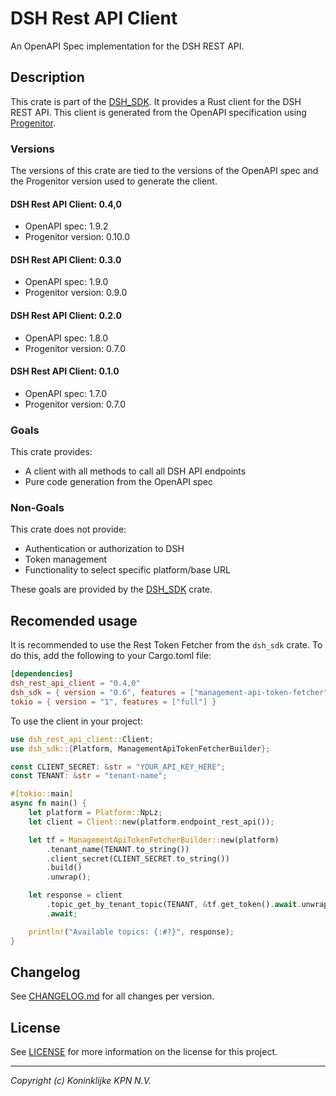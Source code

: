 # DSH Rest API Client
An OpenAPI Spec implementation for the DSH REST API.

## Description
This crate is part of the [DSH_SDK](https://crates.io/crates/dsh_sdk). It provides a Rust client for the DSH REST API. This client is generated from the OpenAPI specification using [Progenitor](https://github.com/oxidecomputer/progenitor).

### Versions
The versions of this crate are tied to the versions of the OpenAPI spec and the Progenitor version used to generate the client.

#### DSH Rest API Client: 0.4,0
- OpenAPI spec: 1.9.2
- Progenitor version: 0.10.0

#### DSH Rest API Client: 0.3.0
- OpenAPI spec: 1.9.0
- Progenitor version: 0.9.0

#### DSH Rest API Client: 0.2.0
- OpenAPI spec: 1.8.0
- Progenitor version: 0.7.0

#### DSH Rest API Client: 0.1.0
- OpenAPI spec: 1.7.0
- Progenitor version: 0.7.0

### Goals
This crate provides:
- A client with all methods to call all DSH API endpoints
- Pure code generation from the OpenAPI spec

### Non-Goals
This crate does not provide:
- Authentication or authorization to DSH
- Token management
- Functionality to select specific platform/base URL

These goals are provided by the [DSH_SDK](https://crates.io/crates/dsh_sdk) crate.

## Recomended usage
It is recommended to use the Rest Token Fetcher from the `dsh_sdk` crate. To do this, add the following to your Cargo.toml file:

```toml
[dependencies]
dsh_rest_api_client = "0.4,0"
dsh_sdk = { version = "0.6", features = ["management-api-token-fetcher"], default-features = false }
tokio = { version = "1", features = ["full"] }
```

To use the client in your project:
```rust
use dsh_rest_api_client::Client;
use dsh_sdk::{Platform, ManagementApiTokenFetcherBuilder};

const CLIENT_SECRET: &str = "YOUR_API_KEY_HERE";
const TENANT: &str = "tenant-name";

#[tokio::main]
async fn main() {
    let platform = Platform::NpLz;
    let client = Client::new(platform.endpoint_rest_api());

    let tf = ManagementApiTokenFetcherBuilder::new(platform)
        .tenant_name(TENANT.to_string())
        .client_secret(CLIENT_SECRET.to_string())
        .build()
        .unwrap();

    let response = client
        .topic_get_by_tenant_topic(TENANT, &tf.get_token().await.unwrap())
        .await;

    println!("Available topics: {:#?}", response);
}
```
## Changelog
See [CHANGELOG.md](CHANGELOG.md) for all changes per version.

## License
See [LICENSE](../LICENSE) for more information on the license for this project.

---
_Copyright (c) Koninklijke KPN N.V._ 